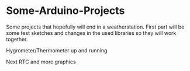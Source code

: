 Some-Arduino-Projects
=====================
Some projects that hopefully will end in a weatherstation.
First part will be some test sketches and changes in the used libraries so they will work together.

Hygrometer/Thermometer up and running

Next RTC and more graphics
